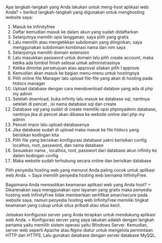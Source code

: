 Apa langkah-langkah yang Anda lakukan untuk meng-host aplikasi web Anda?
= berikut langkah-langkah yang digunakan untuk menghosting website saya:
1. Masuk ke Infinityfree 
2. Daftar kemudian masuk ke dalam akun yang sudah didaftarkan 
3. Selanjutnya memilih opsi langganan, saya pilih yang gratis 
4. Lalu memilih atau mengetikkan subdomain yang diinginkan, saya menggunakan subdomain kombinasi nama dan nim saya
5. Selanjutnya memilih domain extension
6. Lalu masukkan password untuk domain lalu pilih create account, maka ketika ada tombol finish selesai untuk administrasinya
7. Ketika dimintai persetujuan atau approval silakan pilih I approve 
8. Kemudian akan masuk ke bagian menu-menu untuk hostingnya 
9. Pilih online file Manager lalu upload file-file yang akan di hosting pada htdocs manager
10. Upload database dengan cara mendownload databse yang ada di php my admin
11. Setelah download, buka infinity lalu masuk ke database sql, nantinya setelah di pencet , isi nama database sql dan create
12. Database sql yang sudah di create memiliki opsi phpmyadmin database, nantinya jika di pencet akan dibawa ke website online dari php my admin
13. Pencet impor lalu upload databasenya
14. Jika database sudah di upload maka masuk ke file htdocs yang berisikan kodingan kita
15. Pilih file yang berisikan konfigurasi database yakni berisikan config localhos, root, password, dan nama database
16. Sesuaikan nama , localhos, root, passwort dari database akun infinity ke dalam kodingan config
17. Maka website sudah terhubung secara online dan berisikan database

Pilih penyedia hosting web yang menurut Anda paling cocok untuk aplikasi web Anda.
= Saya memilih penyedia hosting web bernama InfinityFree.

Bagaimana Anda memastikan keamanan aplikasi web yang Anda host?
= Dikarenakan saya menggunakan opsi layanan yang gratis maka penyedia hosting web InfinityFree tidak memberikan sertifikat aman/secure pada website saya, namun penyedia hosting web InfinityFree memiliki tingkat keamanan yang cukup untuk situs pribadi atau situs kecil.

Jelaskan konfigurasi server yang Anda terapkan untuk mendukung aplikasi web Anda.
= Konfigurasi server yang saya lakukan adalah dengan langkah pertama yaitu memilih sistem operasi yaitu Windows Server. Kemudian, server web seperti Apache atau Nginx diatur untuk mengelola permintaan HTTP dan HTTPS. Lalu gunakan database dengan server database MySQL.

